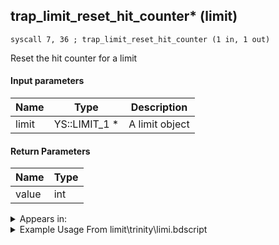## trap_limit_reset_hit_counter* (limit)

`syscall 7, 36 ; trap_limit_reset_hit_counter (1 in, 1 out)`

Reset the hit counter for a limit

#### Input parameters
| Name | Type | Description
|------|------|------------
| limit   | YS::LIMIT_1 *   | A limit object


#### Return Parameters
| Name | Type
|------|-----
| value   | int   


<details>
	<summary>Appears in:</summary>
| filename | Entity (obj)
|----------|-------------
| limit\trinity\limi.bdscript       |           
| limit\trinity_wi\limi.bdscript       |           

</details>

<details>
	<summary>Example Usage From limit\trinity\limi.bdscript</summary>
```plaintext
L8450:
 pushFromFSp 148
 popToSp 156
 pushImm 0
 popToSp 164
 pushFromPWp W0
 fetchValue 0
 syscall 7, 36 ; trap_limit_reset_hit_counter (1 in, 1 out)
 popToSp 160
 pushImm 0
 popToSp 148
 pushImmf 0
 popToSp 144
 pushImm 0
 popToSp 172
```
</details>


